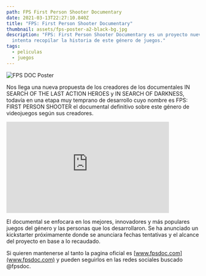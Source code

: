 ```yaml
---
path: FPS First Person Shooter Documentary
date: 2021-03-13T22:27:10.840Z
title: "FPS: First Person Shooter Documentary"
thumbnail: assets/fps-poster-a2-black-bg.jpg
description: "FPS: First Person Shooter Documentary es un proyecto nuevo que
  intenta recopilar la historia de este género de juegos."
tags:
  - peliculas
  - juegos
---
```

![FPS DOC Poster](/assets/fps-poster-a2-black-bg.jpg "FPS DOC Poster")

Nos llega una nueva propuesta de los creadores de los documentales IN SEARCH OF THE LAST ACTION HEROES y IN SEARCH OF DARKNESS, todavía en una etapa muy temprano de desarrollo cuyo nombre es FPS: FIRST PERSON SHOOTER el documental definitivo sobre este género de videojuegos según sus creadores. 

<iframe style="margin: 0 auto; display:block width: 424px, height:238px" width="424" height="238" src="https://www.youtube.com/embed/MIiEKhAbPCo" frameborder="0" allow="accelerometer; autoplay; encrypted-media; gyroscope; picture-in-picture" allowfullscreen></iframe>

El documental se enfocara en los mejores, innovadores y más populares juegos del género y las personas que los desarrollaron. Se ha anunciado un kickstarter próximamente donde se anunciara fechas tentativas y el alcance del proyecto en base a lo recaudado.

Si quieren mantenerse al tanto la pagina oficial es [www.fpsdoc.com](www.fpsdoc.com) y pueden seguirlos en las redes sociales buscado @fpsdoc.